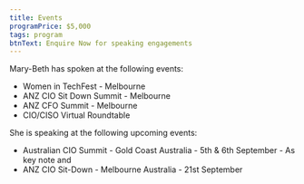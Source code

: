 ```yaml
---
title: Events
programPrice: $5,000
tags: program
btnText: Enquire Now for speaking engagements
---
```

Mary-Beth  has spoken at the following events:

* Women in TechFest - Melbourne
* ANZ CIO Sit Down Summit - Melbourne 
* ANZ CFO Summit - Melbourne
* CIO/CISO Virtual Roundtable

She is speaking at the following upcoming events:

* Australian CIO Summit - Gold Coast Australia - 5th & 6th September - As key note and 
* ANZ CIO Sit-Down - Melbourne Australia - 21st September